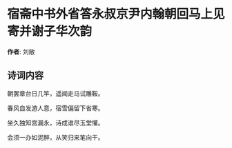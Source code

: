 # 宿斋中书外省答永叔京尹内翰朝回马上见寄并谢子华次韵

**作者**: 刘敞

## 诗词内容

朝罢章台日几竿，遥闻走马试雕鞍。

春风自发游人意，宿雪偏留下省寒。

坐久独知宫漏永，诗成谁尽玉堂懽。

会须一办如泥醉，从笑归来笔向干。

